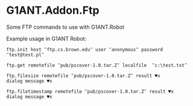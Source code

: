 # G1ANT.Addon.Ftp

Some FTP commands to use with G1ANT.Robot

Example usage in G1ANT Robot:

```
ftp.init host ‴ftp.cs.brown.edu‴ user ‴anonymous‴ password ‴test@test.pl‴ 

ftp.get remotefile ‴pub/pscover-1.0.tar.Z‴ localfile  ‴c:\test.txt‴ 

ftp.filesize remotefile ‴pub/pscover-1.0.tar.Z‴ result ♥x
dialog message ♥x

ftp.filetimestamp remotefile ‴pub/pscover-1.0.tar.Z‴ result ♥x
dialog message ♥x
```

